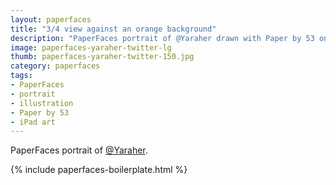 ```yaml
---
layout: paperfaces
title: "3/4 view against an orange background"
description: "PaperFaces portrait of @Yaraher drawn with Paper by 53 on an iPad."
image: paperfaces-yaraher-twitter-lg
thumb: paperfaces-yaraher-twitter-150.jpg
category: paperfaces
tags: 
- PaperFaces
- portrait
- illustration
- Paper by 53
- iPad art
---
```


PaperFaces portrait of [@Yaraher](http://twitter.com/Yaraher).

{% include paperfaces-boilerplate.html %}